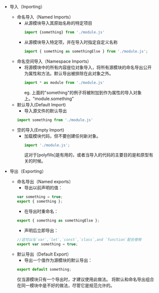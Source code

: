 + 导入（Inporting）
    + 命名导入（Named Imports）
        + 从源模块导入其原始名称的特定项目
            ```javascript
            import {something} from './module.js'
            ```
        + 从源模块导入特定项，并在导入时指定自定义名称
            ```javascript
            import { something as somethingElse } from './module.js';
            ```
    + 命名空间导入（Namespace Imports）
        + 将源模块中的所有内容座位对象导入，将所有源模块的命名导出公开为属性和方法。默认导出被排除在此对象之外。
            ```javascript
            import * as module from './module.js'
            ```
            eg. 上面的"something"的例子将被附加到作为属性的导入对象上。"module.something"
    + 默认导入(Default Import)
        + 导入源文件的默认导出
        ```javascript
        import something from './module.js'
        ```
    + 空的导入(Empty Import)
        + 加载模块代码，但不要创建任何新对象。
            ```javascript
            import './module.js';
            ```
            这对于[polyfills]是有用的，或者当导入的代码的主要目的是和原型有关的时候。

+ 导出（Exporting）
    + 命名导出（Named exports）
        + 导出以前声明的值：
        ```javascript
        var something = true;
        export { something };
        ```
        + 在导出时重命名：
        ```javascript
        export { something as somethingElse };
        ```
        + 声明后立即导出：
        ```javascript
        //这可以与`var`,`let`,`const`,`class`,and `function`配合使用
        export var something = true;
        ```
    + 默认导出（Default Export）
        + 导出一个值作为源模块的默认导出：
        ```javascript
        export default something;
        ```
        仅当源模块只有一个导出时，才建议使用此做法。
        将默认和命名导出组合在同一模块中是不好的做法，尽管它是规范允许的。


